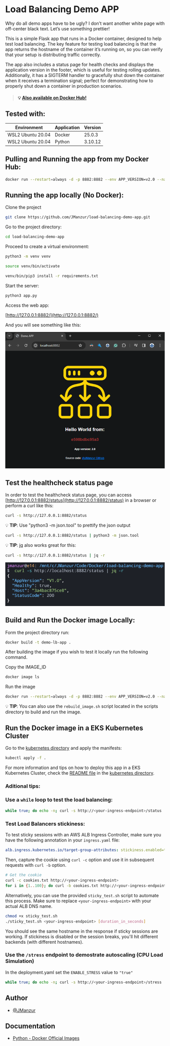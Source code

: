# Load Balancing Demo APP

Why do all demo apps have to be ugly? I don’t want another white page with off-center black text. Let’s use something prettier!

This is a simple Flask app that runs in a Docker container, designed to help test load balancing. The key feature for testing load balancing is that the app returns the hostname of the container it’s running on, so you can verify that your setup is distributing traffic correctly.

The app also includes a status page for health checks and displays the application version in the footer, which is useful for testing rolling updates. Additionally, it has a SIGTERM handler to gracefully shut down the container when it receives a termination signal; perfect for demonstrating how to properly shut down a container in production scenarios.

> #### :bulb: [Also available on Docker Hub!](https://hub.docker.com/r/jmanzur/demo-lb-app)


## Tested with: 

| Environment | Application | Version  |
| ----------------- |-----------|---------|
| WSL2 Ubuntu 20.04 | Docker | 25.0.3  |
| WSL2 Ubuntu 20.04 | Python | 3.10.12 |

## Pulling and Running the app from my Docker Hub:

```bash
docker run --restart=always -d -p 8882:8882 --env APP_VERSION=v2.0 --name DEMO-LB-APP jmanzur/demo-lb-app:latest
```

## Running the app locally (No Docker):

Clone the project

```bash
git clone https://github.com/JManzur/load-balancing-demo-app.git
```

Go to the project directory:
```bash
cd load-balancing-demo-app
```

Proceed to create a virtual environment:
```bash
python3 -m venv venv
```

```bash
source venv/bin/activate
```

```bash
venv/bin/pip3 install -r requirements.txt 
```

Start the server:
```bash
python3 app.py
```

Access the web app:

[http://127.0.0.1:8882/](http://127.0.0.1:8882/)

And you will see something like this:

![App Screenshot](./images/lb_demo_app.png)

## Test the healthcheck status page

In order to test the healthcheck status page, you can access [http://127.0.0.1:8882/status](http://127.0.0.1:8882/status) in a browser or perform a curl like this:

```bash
curl -s http://127.0.0.1:8882/status
```

:bulb: **TIP**: Use "python3 -m json.tool" to prettify the json output

```bash
curl -s http://127.0.0.1:8882/status | python3 -m json.tool
```

:bulb: **TIP**: [jq](https://jqlang.github.io/jq/download/) also works great for this:

```bash
curl -s http://127.0.0.1:8882/status | jq -r
```
![App Screenshot](./images/lb_demo_app_status.png)

## Build and Run the Docker image Locally:

Form the project directory run:
```bash
docker build -t demo-lb-app .
```

After building the image if you wish to test it locally run the following command.

Copy the IMAGE_ID
```bash
docker image ls
```

Run the image
```bash
docker run --restart=always -d -p 8882:8882 --env APP_VERSION=v2.0 --name DEMO-LB-APP <IMAGE_ID>
```

:bulb: **TIP**: You can also use the `rebuild_image.sh` script located in the scripts directory to build and run the image.

## Run the Docker image in a EKS Kubernetes Cluster

Go to the [kubernetes directory](./kubernetes) and apply the manifests:

```bash
kubectl apply -f .
```

For more information and tips on how to deploy this app in a EKS Kubernetes Cluster, check the [README file](./kubernetes/README.md) in the [kubernetes directory](./kubernetes).

### Aditional tips:

### Use a `while` loop to test the load balancing:

```bash
while true; do echo -n; curl -s http://<your-ingress-endpoint>/status | jq -r; sleep 1; done
```

### Test Load Balancers stickiness:

To test sticky sessions with an AWS ALB Ingress Controller, make sure you have the following annotation in your `ingress.yaml` file:

```yaml
alb.ingress.kubernetes.io/target-group-attributes: stickiness.enabled=true,stickiness.lb_cookie.duration_seconds=60
```

Then, capture the cookie using `curl -c` option and use it in subsequent requests with `curl -b` option.
```bash
# Get the cookie
curl -c cookies.txt http://<your-ingress-endpoint>
for i in {1..100}; do curl -b cookies.txt http://<your-ingress-endpoint>/sticky; done
```

Alternatively, you can use the provided `sticky_test.sh` script to automate this process. Make sure to replace `<your-ingress-endpoint>` with your actual ALB DNS name.
```bash
chmod +x sticky_test.sh
./sticky_test.sh <your-ingress-endpoint> [duration_in_seconds]
```

You should see the same hostname in the response if sticky sessions are working. If stickiness is disabled or the session breaks, you'll hit different backends (with different hostnames).

### Use the `/stress` endpoint to demostrate autoscaling (CPU Load Simulation)

In the deployment.yaml set the `ENABLE_STRESS` value to `"true"`

```bash
while true; do echo -n; curl -s http://<your-ingress-endpoint>/stress | jq -r; sleep 1; done
```

## Author

- [@JManzur](https://jmanzur.com)

## Documentation

- [Python - Docker Official Images](https://hub.docker.com/_/python)